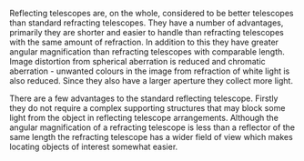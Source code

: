 Reflecting telescopes are, on the whole, considered to be better telescopes than standard refracting 
telescopes. They have a number of advantages, primarily they are shorter and easier to handle than 
refracting telescopes with the same amount of refraction. In addition to this they have greater angular 
magnification than refracting telescopes with comparable length. Image distortion from spherical aberration 
is reduced and chromatic aberration - unwanted colours in the image from refraction of white light is also 
reduced. Since they also have a larger aperture they collect more light.

There are a few advantages to the standard reflecting telescope. Firstly they do not require a complex 
supporting structures that may block some light from the object in reflecting telescope arrangements. 
Although the angular magnification of a refracting telescope is less than a reflector of the same length 
the refracting telescope has a wider field of view which makes locating objects of interest somewhat 
easier.
